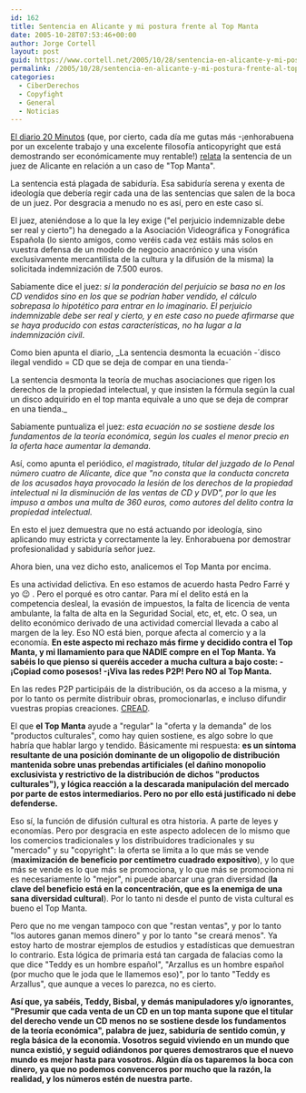 ```yaml
---
id: 162
title: Sentencia en Alicante y mi postura frente al Top Manta
date: 2005-10-28T07:53:46+00:00
author: Jorge Cortell
layout: post
guid: https://www.cortell.net/2005/10/28/sentencia-en-alicante-y-mi-postura-frente-al-top-manta/
permalink: /2005/10/28/sentencia-en-alicante-y-mi-postura-frente-al-top-manta/
categories:
  - CiberDerechos
  - Copyfight
  - General
  - Noticias
---
```

[El diario 20 Minutos](https://www.20minutos.es/) (que, por cierto, cada dí­a me gutas más -¡enhorabuena por un excelente trabajo y una excelente filosofí­a anticopyright que está demostrando ser económicamente muy rentable!) [relata](https://www.20minutos.es/noticia/60468/0/sentencia/top/manta/) la sentencia de un juez de Alicante en relación a un caso de "Top Manta".

La sentencia está plagada de sabidurí­a. Esa sabidurí­a serena y exenta de ideologí­a que deberí­a regir cada una de las sentencias que salen de la boca de un juez. Por desgracia a menudo no es así­, pero en este caso sí­.

El juez, ateniéndose a lo que la ley exige ("el perjuicio indemnizable debe ser real y cierto") ha denegado a la Asociación Videográfica y Fonográfica Española (lo siento amigos, como veréis cada vez estáis más solos en vuestra defensa de un modelo de negocio anacrónico y una visón exclusivamente mercantilista de la cultura y la difusión de la misma) la solicitada indemnización de 7.500 euros.

Sabiamente dice el juez: _si la ponderación del perjuicio se basa no en los CD vendidos sino en los que se podrí­an haber vendido, el cálculo sobrepasa lo hipotético para entrar en lo imaginario. El perjuicio indemnizable debe ser real y cierto, y en este caso no puede afirmarse que se haya producido con estas caracterí­sticas, no ha lugar a la indemnización civil_.

Como bien apunta el diario, _La sentencia desmonta la ecuación -´disco ilegal vendido = CD que se deja de compar en una tienda-´
  
La sentencia desmonta la teorí­a de muchas asociaciones que rigen los derechos de la propiedad intelectual, y que insisten la fórmula según la cual un disco adquirido en el top manta equivale a uno que se deja de comprar en una tienda._

Sabiamente puntualiza el juez: _esta ecuación no se sostiene desde los fundamentos de la teorí­a económica, según los cuales el menor precio en la oferta hace aumentar la demanda._

Así­, como apunta el periódico, _el magistrado, titular del juzgado de lo Penal número cuatro de Alicante, dice que "no consta que la conducta concreta de los acusados haya provocado la lesión de los derechos de la propiedad intelectual ni la disminución de las ventas de CD y DVD", por lo que les impuso a ambos una multa de 360 euros, como autores del delito contra la propiedad intelectual._

En esto el juez demuestra que no está actuando por ideologí­a, sino aplicando muy estricta y correctamente la ley. Enhorabuena por demostrar profesionalidad y sabidurí­a señor juez.

Ahora bien, una vez dicho esto, analicemos el Top Manta por encima.

Es una actividad delictiva. En eso estamos de acuerdo hasta Pedro Farré y yo 😉 . Pero el porqué es otro cantar. Para mí­ el delito está en la competencia desleal, la evasión de impuestos, la falta de licencia de venta ambulante, la falta de alta en la Seguridad Social, etc, et, etc. O sea, un delito económico derivado de una actividad comercial llevada a cabo al margen de la ley. Eso NO está bien, porque afecta al comercio y a la economí­a. **En este aspecto mi rechazo más firme y decidido contra el Top Manta, y mi llamamiento para que NADIE compre en el Top Manta. Ya sabéis lo que pienso si queréis acceder a mucha cultura a bajo coste: -¡Copiad como posesos! -¡Viva las redes P2P! Pero NO al Top Manta.**

En las redes P2P participáis de la distribución, os da acceso a la misma, y por lo tanto os permite distribuir obras, promocionarlas, e incluso difundir vuestras propias creaciones. [CREAD](https://www.cortell.net/2005/03/27/atrevete-a-crear-es-muy-facil-pci-27/).

El que **el Top Manta** ayude a "regular" la "oferta y la demanda" de los "productos culturales", como hay quien sostiene, es algo sobre lo que habrí­a que hablar largo y tendido. Básicamente mi respuesta: **es un sí­ntoma resultante de una posición dominante de un oligopolio de distribución mantenida sobre unas prebendas artificiales (el dañino monopolio exclusivista y restrictivo de la distribución de dichos "productos culturales"), y lógica reacción a la descarada manipulación del mercado por parte de estos intermediarios. Pero no por ello está justificado ni debe defenderse.**

Eso sí­, la función de difusión cultural es otra historia. A parte de leyes y economí­as. Pero por desgracia en este aspecto adolecen de lo mismo que los comercios tradicionales y los distribuidores tradicionales y su "mercado" y su "copyright": la oferta se limita a lo que más se vende (**maximización de beneficio por centí­metro cuadrado expositivo**), y lo que más se vende es lo que más se promociona, y lo que más se promociona ni es necesariamente lo "mejor", ni puede abarcar una gran diversidad (**la clave del beneficio está en la concentración, que es la enemiga de una sana diversidad cultural**). Por lo tanto ni desde el punto de vista cultural es bueno el Top Manta.

Pero que no me vengan tampoco con que "restan ventas", y por lo tanto "los autores ganan memos dinero" y por lo tanto "se creará menos". Ya estoy harto de mostrar ejemplos de estudios y estadí­sticas que demuestran lo contrario. Esta lógica de primaria está tan cargada de falacias como la que dice "Teddy es un hombre español", "Arzallus es un hombre español (por mucho que le joda que le llamemos eso)", por lo tanto "Teddy es Arzallus", que aunque a veces lo parezca, no es cierto.

**Así­ que, ya sabéis, Teddy, Bisbal, y demás manipuladores y/o ignorantes, "Presumir que cada venta de un CD en un top manta supone que el titular del derecho vende un CD menos no se sostiene desde los fundamentos de la teorí­a económica", palabra de juez, sabidurí­a de sentido común, y regla básica de la economí­a. Vosotros seguid viviendo en un mundo que nunca existió, y seguid odiándonos por queres demostraros que el nuevo mundo es mejor hasta para vosotros. Algún dí­a os taparemos la boca con dinero, ya que no podemos convenceros por mucho que la razón, la realidad, y los números estén de nuestra parte.**